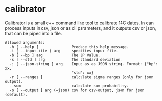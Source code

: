 # calibrator

Calibrator is a small c++ command line tool to calibrate 14C dates. In can process inputs in csv, json or as cli parameters, and it outputs csv or json, that can be piped into a file.

```
Allowed arguments:
  -h [ --help ]               Produce this help message.
  -i [ --input-file ] arg     Specifies input file.
  -b [ --bp ] arg             The BP Value.
  -s [ --std ] arg            The standard deviation.
  -j [ --json-string ] arg    Input as as JSON string. Format: {"bp": xx, 
                              "std": xx}
  -r [ --ranges ]             calculate sigma ranges (only for json output).
  --sum                       calculate sum probability.
  -o [ --output ] arg (=json) csv for csv-output, json for json (default).
```
